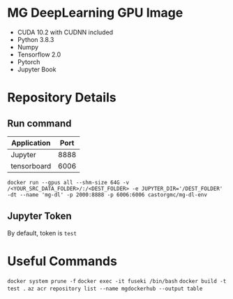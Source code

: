 # MG DeepLearning GPU Image
- CUDA 10.2 with CUDNN included
- Python 3.8.3
- Numpy
- Tensorflow 2.0
- Pytorch
- Jupyter Book

# Repository Details
## Run command
| Application | Port |
| ----------- | -----------|
| Jupyter | 8888 |
| tensorboard | 6006 |

`docker run --gpus all --shm-size 64G -v /<YOUR_SRC_DATA_FOLDER>/:/<DEST_FOLDER> -e JUPYTER_DIR='/DEST_FOLDER' -dt --name 'mg-dl' -p 2000:8888 -p 6006:6006 castorgmc/mg-dl-env`

## Jupyter Token
By default, token is `test`

# Useful Commands
`docker system prune -f`
`docker exec -it fuseki /bin/bash`
`docker build -t test .` 
`az acr repository list --name mgdockerhub --output table`



